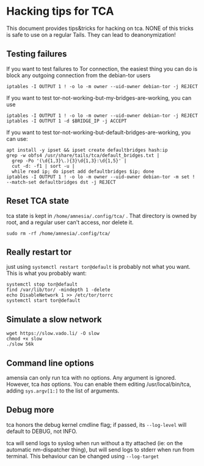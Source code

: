 Hacking tips for TCA
=======================

This document provides tips&tricks for hacking on tca. NONE of this tricks is safe to use on a regular Tails.
They can lead to deanonymization!


Testing failures
-------------------

If you want to test failures to Tor connection, the easiest thing you can do is block any outgoing connection
from the debian-tor users

    iptables -I OUTPUT 1 ! -o lo -m owner --uid-owner debian-tor -j REJECT

If you want to test tor-not-working-but-my-bridges-are-working, you can use

    iptables -I OUTPUT 1 ! -o lo -m owner --uid-owner debian-tor -j REJECT
    iptables -I OUTPUT 1 -d $BRIDGE_IP -j ACCEPT

If you want to test tor-not-working-but-default-bridges-are-working, you can use:

    apt install -y ipset && ipset create defaultbridges hash:ip
    grep -w obfs4 /usr/share/tails/tca/default_bridges.txt |
      grep -Po '(\d{1,3}\.){3}\d{1,3}:\d{1,5}' |
      cut -d: -f1 | sort -u |
      while read ip; do ipset add defaultbridges $ip; done
    iptables -I OUTPUT 1 ! -o lo -m owner --uid-owner debian-tor -m set ! --match-set defaultbridges dst -j REJECT

Reset TCA state
-------------

tca state is kept in `/home/amnesia/.config/tca/` . That directory is owned by root, and a regular user can't
access, nor delete it.

    sudo rm -rf /home/amnesia/.config/tca/

Really restart tor
---------------------

just using `systemctl restart tor@default` is probably not what you want. This is what you probably want:

    systemctl stop tor@default
    find /var/lib/tor/ -mindepth 1 -delete
    echo DisableNetwork 1 >> /etc/tor/torrc
    systemctl start tor@default

Simulate a slow network
-------------------------

    wget https://slow.vado.li/ -O slow
    chmod +x slow
    ./slow 56k

Command line options
--------------------

amensia can only run tca with no options. Any argument is ignored. However, tca *has* options. You can enable
them editing /usr/local/bin/tca, adding `sys.argv[1:]` to the list of arguments.

Debug more
----------

tca honors the debug kernel cmdline flag; if passed, its `--log-level` will default to DEBUG, not INFO.

tca will send logs to syslog when run without a tty attached (ie: on the automatic nm-dispatcher thing), but
will send logs to stderr when run from terminal. This behaviour can be changed using `--log-target`
